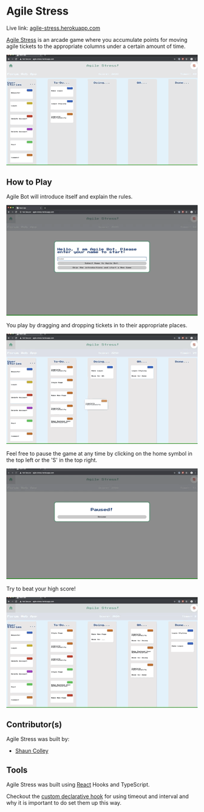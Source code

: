 # Agile Stress

Live link: [agile-stress.herokuapp.com](agile-stress.herokuapp.com)

[Agile Stress](agile-stress.herokuapp.com) is an arcade game where you accumulate points for moving agile tickets to the appropriate columns under a certain amount of time.

<img src="readme_images/general-gameplay.gif"/>

## How to Play

Agile Bot will introduce itself and explain the rules.

<img src="readme_images/agile-bot.gif"/>

You play by dragging and dropping tickets in to their appropriate places.

<img src="readme_images/drag-drop.gif"/>

Feel free to pause the game at any time by clicking on the home symbol in the top left or the 'S' in the top right.

<img src="readme_images/pause.gif"/>

Try to beat your high score!

<img src="readme_images/score.gif"/>

## Contributor(s)

Agile Stress was built by:

   - [Shaun Colley](https://github.com/shaunwcolley)

## Tools

Agile Stress was built using [React](https://github.com/facebook/create-react-app) Hooks and TypeScript.

Checkout the [custom declarative hook](https://overreacted.io/making-setinterval-declarative-with-react-hooks/) for using timeout and interval and why it is important to do set them up this way.
